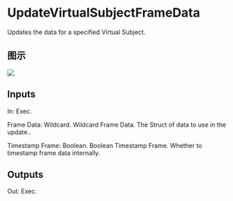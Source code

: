 # UpdateVirtualSubjectFrameData

Updates the data for a specified Virtual Subject.

## 图示

![]($-20221218-19452963.png)

## Inputs

In: Exec.

Frame Data: Wildcard. Wildcard Frame Data. The Struct of data to use in the update..

Timestamp Frame: Boolean. Boolean Timestamp Frame. Whether to timestamp frame data internally.  

## Outputs

Out: Exec.

